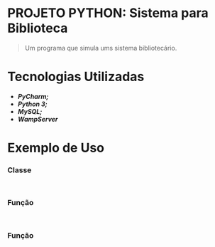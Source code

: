 # PROJETO PYTHON: Sistema para Biblioteca
> Um programa que simula ums sistema bibliotecário.



# Tecnologias Utilizadas
* **_PyCharm;_**
* **_Python 3;_**
* **_MySQL;_**
* **_WampServer_**

# Exemplo de Uso
### Classe
```

```
![]()

### Função
```

```
![]()

### Função
```

```
![]()
